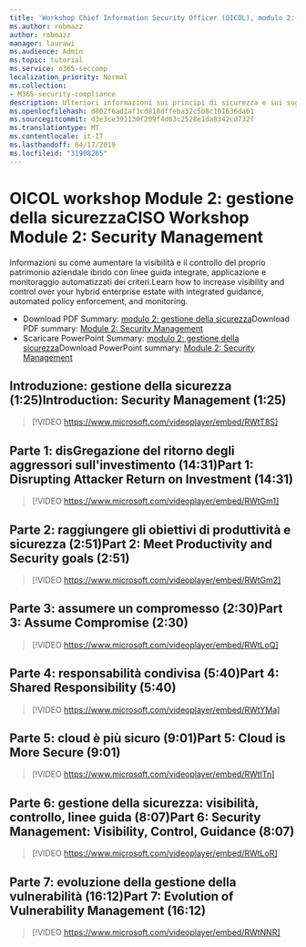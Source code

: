 ```yaml
---
title: 'Workshop Chief Information Security Officer (OICOL), modulo 2: gestione della sicurezza'
ms.author: robmazz
author: robmazz
manager: laurawi
ms.audience: Admin
ms.topic: tutorial
ms.service: o365-seccomp
localization_priority: Normal
ms.collection:
- M365-security-compliance
description: Ulteriori informazioni sui principi di sicurezza e sui suggerimenti per modernizzare la sicurezza nell'organizzazione.
ms.openlocfilehash: d802f6ad1af1cd818dffeba32c5b8c101636da61
ms.sourcegitcommit: d3e3ce391130f209f4d63c2528e1da8342cd732f
ms.translationtype: MT
ms.contentlocale: it-IT
ms.lasthandoff: 04/17/2019
ms.locfileid: "31908265"
---
```

# <a name="ciso-workshop-module-2-security-management"></a><span data-ttu-id="e230a-103">OICOL workshop Module 2: gestione della sicurezza</span><span class="sxs-lookup"><span data-stu-id="e230a-103">CISO Workshop Module 2: Security Management</span></span> 

<span data-ttu-id="e230a-104">Informazioni su come aumentare la visibilità e il controllo del proprio patrimonio aziendale ibrido con linee guida integrate, applicazione e monitoraggio automatizzati dei criteri.</span><span class="sxs-lookup"><span data-stu-id="e230a-104">Learn how to increase visibility and control over your hybrid enterprise estate with integrated guidance, automated policy enforcement, and monitoring.</span></span>

- <span data-ttu-id="e230a-105">Download PDF Summary: [modulo 2: gestione della sicurezza](media/ciso-workshop-2-security-management.pdf)</span><span class="sxs-lookup"><span data-stu-id="e230a-105">Download PDF summary: [Module 2: Security Management](media/ciso-workshop-2-security-management.pdf)</span></span>
- <span data-ttu-id="e230a-106">Scaricare PowerPoint Summary: [modulo 2: gestione della sicurezza](https://docs.microsoft.com/office365/securitycompliance/media/ciso-workshop-2-security-management.pptx)</span><span class="sxs-lookup"><span data-stu-id="e230a-106">Download PowerPoint summary: [Module 2: Security Management](https://docs.microsoft.com/office365/securitycompliance/media/ciso-workshop-2-security-management.pptx)</span></span>

## <a name="introduction-security-management-125"></a><span data-ttu-id="e230a-107">Introduzione: gestione della sicurezza (1:25)</span><span class="sxs-lookup"><span data-stu-id="e230a-107">Introduction: Security Management (1:25)</span></span>

> [!VIDEO https://www.microsoft.com/videoplayer/embed/RWtT8S]

## <a name="part-1-disrupting-attacker-return-on-investment-1431"></a><span data-ttu-id="e230a-108">Parte 1: disGregazione del ritorno degli aggressori sull'investimento (14:31)</span><span class="sxs-lookup"><span data-stu-id="e230a-108">Part 1: Disrupting Attacker Return on Investment (14:31)</span></span>

> [!VIDEO https://www.microsoft.com/videoplayer/embed/RWtGm1]

## <a name="part-2-meet-productivity-and-security-goals-251"></a><span data-ttu-id="e230a-109">Parte 2: raggiungere gli obiettivi di produttività e sicurezza (2:51)</span><span class="sxs-lookup"><span data-stu-id="e230a-109">Part 2: Meet Productivity and Security goals (2:51)</span></span>

> [!VIDEO https://www.microsoft.com/videoplayer/embed/RWtGm2]

## <a name="part-3-assume-compromise-230"></a><span data-ttu-id="e230a-110">Parte 3: assumere un compromesso (2:30)</span><span class="sxs-lookup"><span data-stu-id="e230a-110">Part 3: Assume Compromise (2:30)</span></span>

> [!VIDEO https://www.microsoft.com/videoplayer/embed/RWtLoQ]

## <a name="part-4-shared-responsibility-540"></a><span data-ttu-id="e230a-111">Parte 4: responsabilità condivisa (5:40)</span><span class="sxs-lookup"><span data-stu-id="e230a-111">Part 4: Shared Responsibility (5:40)</span></span>

> [!VIDEO https://www.microsoft.com/videoplayer/embed/RWtYMa]

## <a name="part-5-cloud-is-more-secure-901"></a><span data-ttu-id="e230a-112">Parte 5: cloud è più sicuro (9:01)</span><span class="sxs-lookup"><span data-stu-id="e230a-112">Part 5: Cloud is More Secure (9:01)</span></span>

> [!VIDEO https://www.microsoft.com/videoplayer/embed/RWtITn]

## <a name="part-6-security-management-visibility-control-guidance-807"></a><span data-ttu-id="e230a-113">Parte 6: gestione della sicurezza: visibilità, controllo, linee guida (8:07)</span><span class="sxs-lookup"><span data-stu-id="e230a-113">Part 6: Security Management: Visibility, Control, Guidance (8:07)</span></span>

> [!VIDEO https://www.microsoft.com/videoplayer/embed/RWtLoR]

## <a name="part-7-evolution-of-vulnerability-management-1612"></a><span data-ttu-id="e230a-114">Parte 7: evoluzione della gestione della vulnerabilità (16:12)</span><span class="sxs-lookup"><span data-stu-id="e230a-114">Part 7: Evolution of Vulnerability Management (16:12)</span></span>

> [!VIDEO https://www.microsoft.com/videoplayer/embed/RWtNNR]